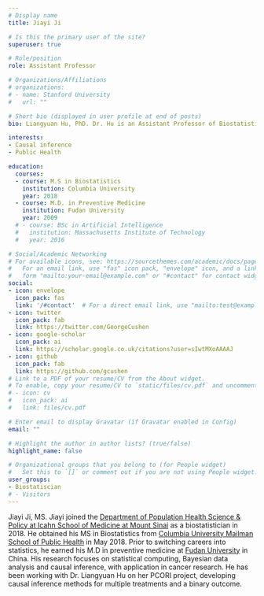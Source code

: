 ```yaml
---
# Display name
title: Jiayi Ji

# Is this the primary user of the site?
superuser: true

# Role/position
role: Assistant Professor

# Organizations/Affiliations
# organizations:
# - name: Stanford University
#   url: ""

# Short bio (displayed in user profile at end of posts)
bio: Liangyuan Hu, PhD. Dr. Hu is an Assistant Professor of Biostatistics in the Department of Population Health Science & Policy at Mount Sinai School of Medicine. She is also affiliated with the Tisch Cancer Institute and the Institute for Health Care Delivery Science.  She received her PhD in Biostatistics from Brown University. Dr. Hu’s research focuses on statistical methods for causal inference, missing data, survival analysis, longitudinal data analysis, Bayesian inference and machine learning. Dr. Hu is principal investigator of a PCORI grant developing and improving statistical methods for the estimation of causal effects and the handling of unmeasured confounding in the context of multiple treatments, and principal investigator of an NIH grant developing Bayesian machine learning methods for causal inference with multiple treatments and multilevel survival data.

interests:
- Causal inference
- Public Health

education:
  courses:
  - course: M.S in Biostatistics
    institution: Columbia University
    year: 2018
  - course: M.D. in Preventive Medicine
    institution: Fudan University
    year: 2009
  # - course: BSc in Artificial Intelligence
  #   institution: Massachusetts Institute of Technology
  #   year: 2016

# Social/Academic Networking
# For available icons, see: https://sourcethemes.com/academic/docs/page-builder/#icons
#   For an email link, use "fas" icon pack, "envelope" icon, and a link in the
#   form "mailto:your-email@example.com" or "#contact" for contact widget.
social:
- icon: envelope
  icon_pack: fas
  link: '/#contact'  # For a direct email link, use "mailto:test@example.org".
- icon: twitter
  icon_pack: fab
  link: https://twitter.com/GeorgeCushen
- icon: google-scholar
  icon_pack: ai
  link: https://scholar.google.co.uk/citations?user=sIwtMXoAAAAJ
- icon: github
  icon_pack: fab
  link: https://github.com/gcushen
# Link to a PDF of your resume/CV from the About widget.
# To enable, copy your resume/CV to `static/files/cv.pdf` and uncomment the lines below.
# - icon: cv
#   icon_pack: ai
#   link: files/cv.pdf

# Enter email to display Gravatar (if Gravatar enabled in Config)
email: ""

# Highlight the author in author lists? (true/false)
highlight_name: false

# Organizational groups that you belong to (for People widget)
#   Set this to `[]` or comment out if you are not using People widget.
user_groups:
- Biostatiscian
# - Visitors
---
```


Jiayi Ji, MS. Jiayi joined the [Department of Population Health Science & Policy at Icahn School of Medicine at Mount Sinai](https://icahn.mssm.edu/research/institute-health-care-delivery/tci-biostatistics) as a biostatistician in 2018. He obtained his MS in Biostatistics from [Columbia University Mailman School of Public Health](https://www.mailman.columbia.edu/) in May 2018. Prior to switching careers into statistics, he earned his M.D in preventive medicine at [Fudan University](http://www.fudan.edu.cn/en/) in China. His research focuses on statistical computing, Bayesian data analysis and causal inference, with application in cancer research. He has been working with Dr. Liangyuan Hu on her PCORI project, developing causal inference methods for multiple treatments and a binary outcome.
